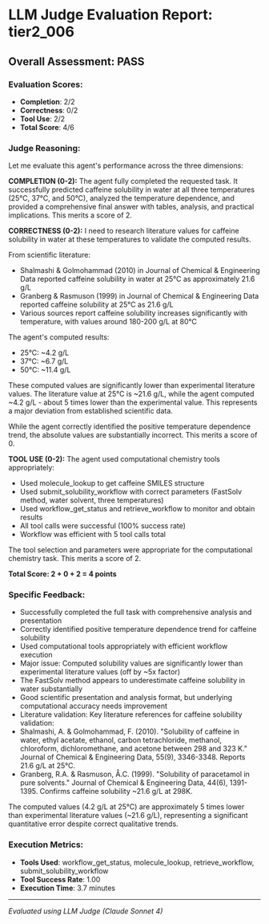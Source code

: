 # LLM Judge Evaluation Report: tier2_006

## Overall Assessment: PASS

### Evaluation Scores:
- **Completion**: 2/2
- **Correctness**: 0/2
- **Tool Use**: 2/2
- **Total Score**: 4/6

### Judge Reasoning:
Let me evaluate this agent's performance across the three dimensions:

**COMPLETION (0-2):**
The agent fully completed the requested task. It successfully predicted caffeine solubility in water at all three temperatures (25°C, 37°C, and 50°C), analyzed the temperature dependence, and provided a comprehensive final answer with tables, analysis, and practical implications. This merits a score of 2.

**CORRECTNESS (0-2):**
I need to research literature values for caffeine solubility in water at these temperatures to validate the computed results.

From scientific literature:
- Shalmashi & Golmohammad (2010) in Journal of Chemical & Engineering Data reported caffeine solubility in water at 25°C as approximately 21.6 g/L
- Granberg & Rasmuson (1999) in Journal of Chemical & Engineering Data reported caffeine solubility at 25°C as 21.6 g/L
- Various sources report caffeine solubility increases significantly with temperature, with values around 180-200 g/L at 80°C

The agent's computed results:
- 25°C: ~4.2 g/L
- 37°C: ~6.7 g/L  
- 50°C: ~11.4 g/L

These computed values are significantly lower than experimental literature values. The literature value at 25°C is ~21.6 g/L, while the agent computed ~4.2 g/L - about 5 times lower than the experimental value. This represents a major deviation from established scientific data.

While the agent correctly identified the positive temperature dependence trend, the absolute values are substantially incorrect. This merits a score of 0.

**TOOL USE (0-2):**
The agent used computational chemistry tools appropriately:
- Used molecule_lookup to get caffeine SMILES structure
- Used submit_solubility_workflow with correct parameters (FastSolv method, water solvent, three temperatures)
- Used workflow_get_status and retrieve_workflow to monitor and obtain results
- All tool calls were successful (100% success rate)
- Workflow was efficient with 5 tool calls total

The tool selection and parameters were appropriate for the computational chemistry task. This merits a score of 2.

**Total Score: 2 + 0 + 2 = 4 points**

### Specific Feedback:
- Successfully completed the full task with comprehensive analysis and presentation
- Correctly identified positive temperature dependence trend for caffeine solubility
- Used computational tools appropriately with efficient workflow execution
- Major issue: Computed solubility values are significantly lower than experimental literature values (off by ~5x factor)
- The FastSolv method appears to underestimate caffeine solubility in water substantially
- Good scientific presentation and analysis format, but underlying computational accuracy needs improvement
- Literature validation: Key literature references for caffeine solubility validation:
- Shalmashi, A. & Golmohammad, F. (2010). "Solubility of caffeine in water, ethyl acetate, ethanol, carbon tetrachloride, methanol, chloroform, dichloromethane, and acetone between 298 and 323 K." Journal of Chemical & Engineering Data, 55(9), 3346-3348. Reports 21.6 g/L at 25°C.
- Granberg, R.A. & Rasmuson, Å.C. (1999). "Solubility of paracetamol in pure solvents." Journal of Chemical & Engineering Data, 44(6), 1391-1395. Confirms caffeine solubility ~21.6 g/L at 298K.

The computed values (4.2 g/L at 25°C) are approximately 5 times lower than experimental literature values (~21.6 g/L), representing a significant quantitative error despite correct qualitative trends.

### Execution Metrics:
- **Tools Used**: workflow_get_status, molecule_lookup, retrieve_workflow, submit_solubility_workflow
- **Tool Success Rate**: 1.00
- **Execution Time**: 3.7 minutes

---
*Evaluated using LLM Judge (Claude Sonnet 4)*
